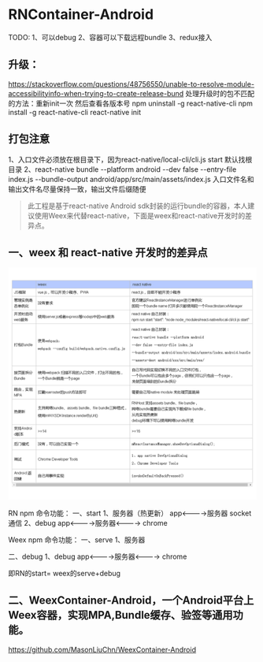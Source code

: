 # RNContainer-Android

TODO:
1、可以debug
2、容器可以下载远程bundle
3、redux接入


## 升级：
https://stackoverflow.com/questions/48756550/unable-to-resolve-module-accessibilityinfo-when-trying-to-create-release-bund
处理升级时的包不匹配的方法：重新init一次  然后查看各版本号
npm uninstall -g react-native-cli
npm install -g react-native-cli
react-native init

## 打包注意
1、入口文件必须放在根目录下，因为react-native/local-cli/cli.js start 默认找根目录
2、react-native bundle --platform android --dev false --entry-file index.js --bundle-output android/app/src/main/assets/index.js
入口文件名和输出文件名尽量保持一致，输出文件后缀随便


> 此工程是基于react-native Android sdk封装的运行bundle的容器，本人建议使用Weex来代替react-native，下面是weex和react-native开发时的差异点。

## 一、weex 和 react-native 开发时的差异点

![](https://raw.githubusercontent.com/MasonLiuChn/RNContainer-Android/master/blog.png)

RN npm 命令功能：
一、start
1、服务器（热更新）  app<---->服务器  socket通信
2、debug             app<---->服务器<----> chrome

Weex npm 命令功能：
一、serve
1、服务器

二、debug
1、debug             app<---->服务器<----> chrome

即RN的start= weex的serve+debug

## 二、WeexContainer-Android，一个Android平台上Weex容器，实现MPA,Bundle缓存、验签等通用功能。
https://github.com/MasonLiuChn/WeexContainer-Android